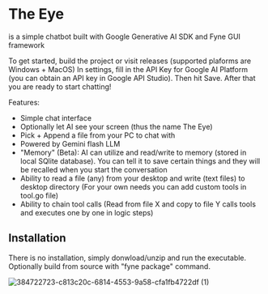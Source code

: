 
# The Eye

is a simple chatbot built with Google Generative AI SDK and Fyne GUI framework


To get started, build the project or visit releases (supported plaforms are Windows + MacOS)
In settings, fill in the API Key for Google AI Platform (you can obtain an API key in Google API Studio). Then hit Save.
After that you are ready to start chatting!


Features:

- Simple chat interface
- Optionally let AI see your screen (thus the name The Eye)
- Pick + Append a file from your PC to chat with
- Powered by Gemini flash LLM
- "Memory" (Beta): AI can utilize and read/write to memory (stored in local SQlite database). You can tell it to save certain things and they will be recalled when you start the conversation
- Ability to read a file (any) from your desktop and write (text files) to desktop directory (For your own needs you can add custom tools in tool.go file)
- Ability to chain tool calls (Read from file X and copy to file Y calls tools and executes one by one in logic steps)

## Installation
There is no installation, simply donwload/unzip and run the executable. Optionally build from source with "fyne package" command.


![384722723-c813c20c-6814-4553-9a58-cfa1fb4722df (1)](https://github.com/user-attachments/assets/0892998c-fa2f-4d85-bf66-5aac9f0f7fb5)

